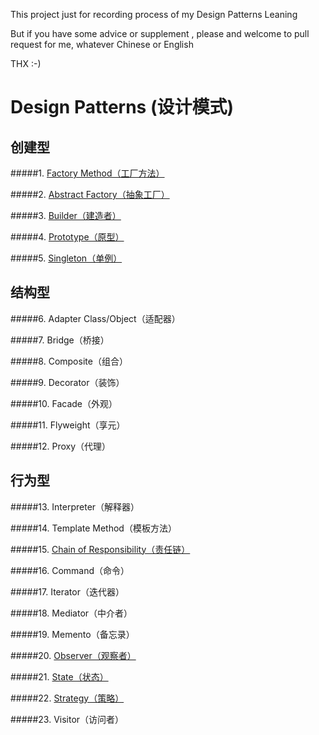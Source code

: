 
This project just for recording process of my Design Patterns Leaning

But if you have some advice or supplement , please and welcome to pull request for me, whatever Chinese or English

THX :-)

# Design Patterns (设计模式)

## 创建型

#####1. <a href="https://github.com/InnoFang/DesignPatterns/tree/master/src/io/innofang/FactoryMethod">Factory Method（工厂方法）</a>

#####2. <a href="https://github.com/InnoFang/DesignPatterns/tree/master/src/io/innofang/AbstractFactory">Abstract Factory（抽象工厂）</a>

#####3. <a href="https://github.com/InnoFang/DesignPatterns/tree/master/src/io/innofang/Builder">Builder（建造者）</a>

#####4. <a href="https://github.com/InnoFang/DesignPatterns/tree/master/src/io/innofang/Prototype">Prototype（原型）</a>

#####5. <a href="https://github.com/InnoFang/DesignPatterns/tree/master/src/io/innofang/Singleton">Singleton（单例）</a>

## 结构型

#####6.  Adapter Class/Object（适配器）

#####7.  Bridge（桥接）

#####8.  Composite（组合）

#####9.  Decorator（装饰）

#####10. Facade（外观）

#####11. Flyweight（享元）

#####12. Proxy（代理）

## 行为型

#####13. Interpreter（解释器）

#####14. Template Method（模板方法）

#####15. <a href="https://github.com/InnoFang/DesignPatterns/tree/master/src/io/innofang/ChainOfResponsibility">Chain of Responsibility（责任链）</a>

#####16. Command（命令）

#####17. Iterator（迭代器）

#####18. Mediator（中介者）

#####19. Memento（备忘录）

#####20. <a href="https://github.com/InnoFang/DesignPatterns/tree/master/src/io/innofang/Observer">Observer（观察者）</a>

#####21. <a href="https://github.com/InnoFang/DesignPatterns/tree/master/src/io/innofang/State">State（状态）</a>

#####22. <a href="https://github.com/InnoFang/DesignPatterns/tree/master/src/io/innofang/Strategy">Strategy（策略）</a>

#####23. Visitor（访问者）
